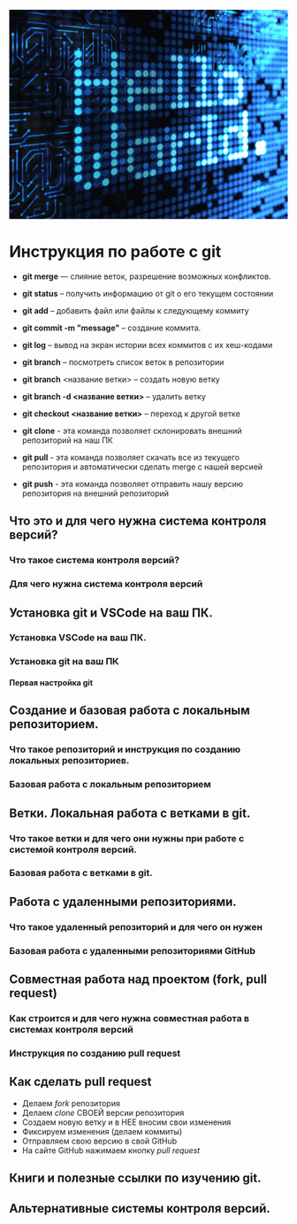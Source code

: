 ![Картинка](1613680394_5-p-fon-dlya-prezentatsii-programmirovanie-5.jpg)

# Инструкция по работе с git

* **git merge** — слияние веток, разрешение возможных конфликтов.

* **git status** – получить информацию от git о его текущем состоянии

* **git add** – добавить файл или файлы к следующему коммиту

* **git commit -m "message"** – создание коммита.

* **git log** – вывод на экран истории всех коммитов с их хеш-кодами

* **git branch** – посмотреть список веток в репозитории

* **git branch** <название ветки> – создать новую ветку

* **git branch -d <название ветки>** – удалить ветку

* **git checkout <название ветки>** – переход к другой ветке

* **git clone** - эта команда позволяет склонировать внешний репозиторий на наш ПК 

* **git pull** - эта команда позволяет скачать все из текущего репозитория и автоматически
сделать merge с нашей версией 

* **git push** - эта команда позволяет отправить нашу версию репозитория на внешний
репозиторий

## Что это и для чего нужна система контроля версий?

### Что такое система контроля версий?

### Для чего нужна система контроля версий

## Установка git и VSCode на ваш ПК.

### Установка VSCode на ваш ПК.

### Установка git на ваш ПК

#### Первая настройка git

## Создание и базовая работа с локальным репозиторием.

### Что такое репозиторий и инструкция по созданию локальных репозиториев.

### Базовая работа с локальным репозиторием

## Ветки. Локальная работа с ветками в git.

### Что такое ветки и для чего они нужны при работе с системой контроля версий.

### Базовая работа с ветками в git.

## Работа с удаленными репозиториями.

### Что такое удаленный репозиторий и для чего он нужен

### Базовая работа с удаленными репозиториями GitHub

## Совместная работа над проектом (fork, pull request)

### Как строится и для чего нужна совместная работа в системах контроля версий

### Инструкция по созданию pull request

## Как сделать pull request

- Делаем *fork* репозитория
- Делаем *clone* СВОЕЙ версии репозитория
- Создаем новую ветку и в НЕЕ вносим свои изменения
- Фиксируем изменения (делаем коммиты)
- Отправляем свою версию в свой GitHub
- На сайте GitHub нажимаем кнопку *pull request*

## Книги и полезные ссылки по изучению git.

## Альтернативные системы контроля версий.

